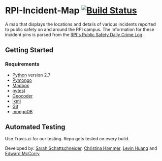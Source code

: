 # RPI-Incident-Map [![Build Status](https://travis-ci.org/sschatts/RPI-Incident-Map.svg?branch=master)](https://travis-ci.org/sschatts/RPI-Incident-Map)
A map that displays the locations and details of various incidents reported to public safety on and around the RPI campus. The information for these incident pins is parsed from the [RPI's Public Safety Daily Crime Log](http://rpi.edu/dept/public_safety/campus/index.html).

## Getting Started
### Requirements
- [Python](https://www.python.org/) version 2.7
- [Pymongo](https://api.mongodb.com/python/current/installation.html)
- [Mapbox](https://www.mapbox.com/)
- [pytest](http://doc.pytest.org/en/latest/)
- [Geocoder](https://www.mapbox.com/geocoding/)
- [lxml](http://lxml.de/)
- [Git](https://git-scm.com/)
- [mongoDB](https://www.mongodb.com/)

## Automated Testing
Use Travis.ci for our testing. Repo gets tested on every build.

Developed by:
[Sarah Schattschneider](https://github.com/sschatts), [Christina Hammer](https://github.com/christina-hammer), [Levin Huang](https://github.com/huangl6) and [Edward McCorry](https://github.com/mccore)



